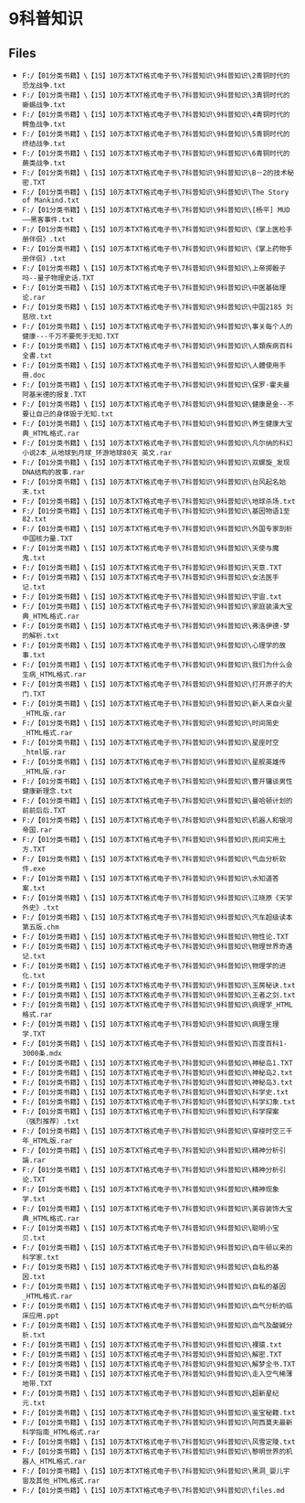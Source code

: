 # 9科普知识

## Files

- `F:/【01分类书籍】\【15】10万本TXT格式电子书\7科普知识\9科普知识\2青铜时代的恐龙战争.txt`
- `F:/【01分类书籍】\【15】10万本TXT格式电子书\7科普知识\9科普知识\3青铜时代的蜥蜴战争.txt`
- `F:/【01分类书籍】\【15】10万本TXT格式电子书\7科普知识\9科普知识\4青铜时代的鳄鱼战争.txt`
- `F:/【01分类书籍】\【15】10万本TXT格式电子书\7科普知识\9科普知识\5青铜时代的终结战争.txt`
- `F:/【01分类书籍】\【15】10万本TXT格式电子书\7科普知识\9科普知识\6青铜时代的蕨类战争.txt`
- `F:/【01分类书籍】\【15】10万本TXT格式电子书\7科普知识\9科普知识\B－2的技术秘密.TXT`
- `F:/【01分类书籍】\【15】10万本TXT格式电子书\7科普知识\9科普知识\The Story of Mankind.txt`
- `F:/【01分类书籍】\【15】10万本TXT格式电子书\7科普知识\9科普知识\[杨平] MUD——黑客事件.txt`
- `F:/【01分类书籍】\【15】10万本TXT格式电子书\7科普知识\9科普知识\《掌上医检手册伴侣》.txt`
- `F:/【01分类书籍】\【15】10万本TXT格式电子书\7科普知识\9科普知识\《掌上药物手册伴侣》.txt`
- `F:/【01分类书籍】\【15】10万本TXT格式电子书\7科普知识\9科普知识\上帝掷骰子吗--量子物理史话.TXT`
- `F:/【01分类书籍】\【15】10万本TXT格式电子书\7科普知识\9科普知识\中医基础理论.rar`
- `F:/【01分类书籍】\【15】10万本TXT格式电子书\7科普知识\9科普知识\中国2185 刘慈欣.txt`
- `F:/【01分类书籍】\【15】10万本TXT格式电子书\7科普知识\9科普知识\事关每个人的健康---千万不要死于无知.TXT`
- `F:/【01分类书籍】\【15】10万本TXT格式电子书\7科普知识\9科普知识\人類疾病百科全書.txt`
- `F:/【01分类书籍】\【15】10万本TXT格式电子书\7科普知识\9科普知识\人體使用手冊.doc`
- `F:/【01分类书籍】\【15】10万本TXT格式电子书\7科普知识\9科普知识\保罗·霍夫曼 阿基米德的报复.TXT`
- `F:/【01分类书籍】\【15】10万本TXT格式电子书\7科普知识\9科普知识\健康是金--不要让自己的身体毁于无知.txt`
- `F:/【01分类书籍】\【15】10万本TXT格式电子书\7科普知识\9科普知识\养生健康大宝典_HTML格式.rar`
- `F:/【01分类书籍】\【15】10万本TXT格式电子书\7科普知识\9科普知识\凡尔纳的科幻小说2本_从地球到月球_环游地球80天 英文.rar`
- `F:/【01分类书籍】\【15】10万本TXT格式电子书\7科普知识\9科普知识\双螺旋_发现DNA结构的故事.rar`
- `F:/【01分类书籍】\【15】10万本TXT格式电子书\7科普知识\9科普知识\台风起名始末.txt`
- `F:/【01分类书籍】\【15】10万本TXT格式电子书\7科普知识\9科普知识\地球杀场.txt`
- `F:/【01分类书籍】\【15】10万本TXT格式电子书\7科普知识\9科普知识\基因物语1至82.txt`
- `F:/【01分类书籍】\【15】10万本TXT格式电子书\7科普知识\9科普知识\外国专家剖析中国核力量.TXT`
- `F:/【01分类书籍】\【15】10万本TXT格式电子书\7科普知识\9科普知识\天使与魔鬼.txt`
- `F:/【01分类书籍】\【15】10万本TXT格式电子书\7科普知识\9科普知识\天意.TXT`
- `F:/【01分类书籍】\【15】10万本TXT格式电子书\7科普知识\9科普知识\女法医手记.txt`
- `F:/【01分类书籍】\【15】10万本TXT格式电子书\7科普知识\9科普知识\宇宙.txt`
- `F:/【01分类书籍】\【15】10万本TXT格式电子书\7科普知识\9科普知识\家庭装潢大宝典_HTML格式.rar`
- `F:/【01分类书籍】\【15】10万本TXT格式电子书\7科普知识\9科普知识\弗洛伊德-梦的解析.txt`
- `F:/【01分类书籍】\【15】10万本TXT格式电子书\7科普知识\9科普知识\心理学的故事.txt`
- `F:/【01分类书籍】\【15】10万本TXT格式电子书\7科普知识\9科普知识\我们为什么会生病_HTML格式.rar`
- `F:/【01分类书籍】\【15】10万本TXT格式电子书\7科普知识\9科普知识\打开原子的大门.TXT`
- `F:/【01分类书籍】\【15】10万本TXT格式电子书\7科普知识\9科普知识\新人来自火星_HTML版.rar`
- `F:/【01分类书籍】\【15】10万本TXT格式电子书\7科普知识\9科普知识\时间简史_HTML格式.rar`
- `F:/【01分类书籍】\【15】10万本TXT格式电子书\7科普知识\9科普知识\星座时空_html版.rar`
- `F:/【01分类书籍】\【15】10万本TXT格式电子书\7科普知识\9科普知识\星舰英雄传_HTML版.rar`
- `F:/【01分类书籍】\【15】10万本TXT格式电子书\7科普知识\9科普知识\曹开镛谈男性健康新理念.txt`
- `F:/【01分类书籍】\【15】10万本TXT格式电子书\7科普知识\9科普知识\曼哈顿计划的前前后后.TXT`
- `F:/【01分类书籍】\【15】10万本TXT格式电子书\7科普知识\9科普知识\机器人和银河帝国.rar`
- `F:/【01分类书籍】\【15】10万本TXT格式电子书\7科普知识\9科普知识\民间实用土方.TXT`
- `F:/【01分类书籍】\【15】10万本TXT格式电子书\7科普知识\9科普知识\气血分析软件.exe`
- `F:/【01分类书籍】\【15】10万本TXT格式电子书\7科普知识\9科普知识\水知道答案.txt`
- `F:/【01分类书籍】\【15】10万本TXT格式电子书\7科普知识\9科普知识\江晓原《天学外史》.txt`
- `F:/【01分类书籍】\【15】10万本TXT格式电子书\7科普知识\9科普知识\汽车超级读本第五版.chm`
- `F:/【01分类书籍】\【15】10万本TXT格式电子书\7科普知识\9科普知识\物性论.TXT`
- `F:/【01分类书籍】\【15】10万本TXT格式电子书\7科普知识\9科普知识\物理世界奇遇记.txt`
- `F:/【01分类书籍】\【15】10万本TXT格式电子书\7科普知识\9科普知识\物理学的进化.txt`
- `F:/【01分类书籍】\【15】10万本TXT格式电子书\7科普知识\9科普知识\玉房秘诀.txt`
- `F:/【01分类书籍】\【15】10万本TXT格式电子书\7科普知识\9科普知识\王者之剑.txt`
- `F:/【01分类书籍】\【15】10万本TXT格式电子书\7科普知识\9科普知识\病理学_HTML格式.rar`
- `F:/【01分类书籍】\【15】10万本TXT格式电子书\7科普知识\9科普知识\病理生理学.TXT`
- `F:/【01分类书籍】\【15】10万本TXT格式电子书\7科普知识\9科普知识\百度百科1-3000条.mdx`
- `F:/【01分类书籍】\【15】10万本TXT格式电子书\7科普知识\9科普知识\神秘岛1.TXT`
- `F:/【01分类书籍】\【15】10万本TXT格式电子书\7科普知识\9科普知识\神秘岛2.txt`
- `F:/【01分类书籍】\【15】10万本TXT格式电子书\7科普知识\9科普知识\神秘岛3.txt`
- `F:/【01分类书籍】\【15】10万本TXT格式电子书\7科普知识\9科普知识\科学史.txt`
- `F:/【01分类书籍】\【15】10万本TXT格式电子书\7科普知识\9科普知识\科学幻象.txt`
- `F:/【01分类书籍】\【15】10万本TXT格式电子书\7科普知识\9科普知识\科学探案 （强烈推荐）.txt`
- `F:/【01分类书籍】\【15】10万本TXT格式电子书\7科普知识\9科普知识\穿梭时空三千年_HTML版.rar`
- `F:/【01分类书籍】\【15】10万本TXT格式电子书\7科普知识\9科普知识\精神分析引論.rar`
- `F:/【01分类书籍】\【15】10万本TXT格式电子书\7科普知识\9科普知识\精神分析引论.TXT`
- `F:/【01分类书籍】\【15】10万本TXT格式电子书\7科普知识\9科普知识\精神现象学.txt`
- `F:/【01分类书籍】\【15】10万本TXT格式电子书\7科普知识\9科普知识\美容装饰大宝典_HTML格式.rar`
- `F:/【01分类书籍】\【15】10万本TXT格式电子书\7科普知识\9科普知识\聪明小宝贝.txt`
- `F:/【01分类书籍】\【15】10万本TXT格式电子书\7科普知识\9科普知识\自牛顿以来的科学家.txt`
- `F:/【01分类书籍】\【15】10万本TXT格式电子书\7科普知识\9科普知识\自私的基因.txt`
- `F:/【01分类书籍】\【15】10万本TXT格式电子书\7科普知识\9科普知识\自私的基因_HTML格式.rar`
- `F:/【01分类书籍】\【15】10万本TXT格式电子书\7科普知识\9科普知识\血气分析的临床应用.ppt`
- `F:/【01分类书籍】\【15】10万本TXT格式电子书\7科普知识\9科普知识\血气及酸碱分析.txt`
- `F:/【01分类书籍】\【15】10万本TXT格式电子书\7科普知识\9科普知识\裸猿.txt`
- `F:/【01分类书籍】\【15】10万本TXT格式电子书\7科普知识\9科普知识\解密.TXT`
- `F:/【01分类书籍】\【15】10万本TXT格式电子书\7科普知识\9科普知识\解梦全书.TXT`
- `F:/【01分类书籍】\【15】10万本TXT格式电子书\7科普知识\9科普知识\走入空气稀薄地带.TXT`
- `F:/【01分类书籍】\【15】10万本TXT格式电子书\7科普知识\9科普知识\超新星纪元.txt`
- `F:/【01分类书籍】\【15】10万本TXT格式电子书\7科普知识\9科普知识\鉴宝秘籍.txt`
- `F:/【01分类书籍】\【15】10万本TXT格式电子书\7科普知识\9科普知识\阿西莫夫最新科学指南_HTML格式.rar`
- `F:/【01分类书籍】\【15】10万本TXT格式电子书\7科普知识\9科普知识\风雪定陵.txt`
- `F:/【01分类书籍】\【15】10万本TXT格式电子书\7科普知识\9科普知识\黎明世界的机器人_HTML格式.rar`
- `F:/【01分类书籍】\【15】10万本TXT格式电子书\7科普知识\9科普知识\黑洞_婴儿宇宙及其他_HTML格式.rar`
- `F:/【01分类书籍】\【15】10万本TXT格式电子书\7科普知识\9科普知识\files.md`
